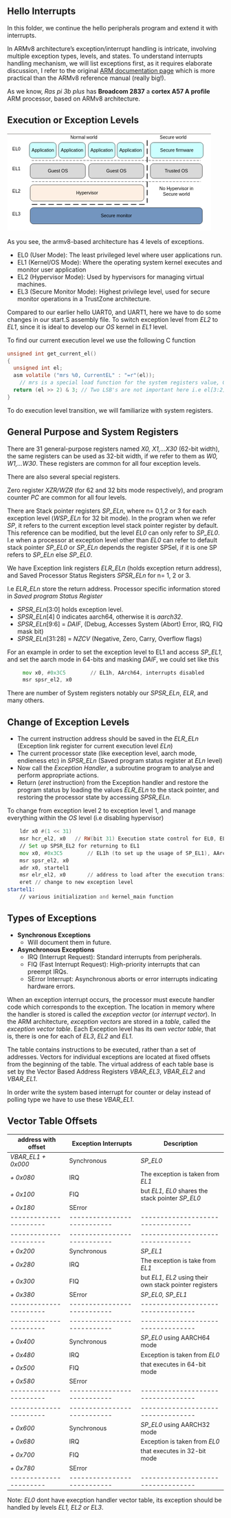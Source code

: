 ## Hello Interrupts


In this folder, we continue the hello peripherals program and extend it with interrupts.



In ARMv8 architecture’s exception/interrupt handling is intricate, involving multiple exception types, levels, and states. 
To understand interrupts handling mechanism, we will list exceptions first, as it requires elaborate
discussion, I refer to the original <a href="https://developer.arm.com/documentation/den0024/a/Introduction" class="custom-link">ARM documentation page</a>
which is more practical than the ARMv8 reference manual (really big!).

As we know, *Ras pi 3b plus* has **Broadcom 2837** a **cortex A57 A profile** ARM processor, based on ARMv8 architecture.



## Execution or Exception Levels
![](exceptionsLevel.png)

As you see, the armv8-based architecture has 4 levels of exceptions.


- EL0 (User Mode): The least privileged level where user applications run.
- EL1 (Kernel/OS Mode): Where the operating system kernel executes and monitor user application
- EL2 (Hypervisor Mode): Used by hypervisors for managing virtual machines.
- EL3 (Secure Monitor Mode): Highest privilege level, used for secure monitor operations in a TrustZone architecture.




Compared to our earlier hello UART0, and UART1, here we have to do some changes in our start.S assembly file. 
To switch exception level from *EL2* to *EL1*, since it is ideal to develop our *OS* kernel in *EL1* level.

To find our current execution level we use the following C function

```C
unsigned int get_current_el()
{
  unsigned int el;
  asm volatile ("mrs %0, CurrentEL" : "=r"(el));
	// mrs is a special load function for the system registers value, CurrentEL is a system register
  return (el >> 2) & 3; // Two LSB's are not important here i.e el[3:2] gives us the execution privilege level
}
```

To do execution level transition, we will familiarize with system registers.

## General Purpose and System Registers

There are 31 general-purpose registers named *X0, X1,...X30* (62-bit width), the same registers can be used as 32-bit width,
if we refer to them as *W0, W1,...W30*. These registers are common for all four exception levels.

There are also several special registers.

Zero register *XZR/WZR*  (for 62 and 32 bits mode respectively), and program counter *PC* are common for all four levels.


There are Stack pointer registers *SP_ELn*, where n= 0,1,2 or 3 for each exception level (*WSP_ELn* for 32 bit mode). 
In the program when we refer *SP*, it refers to the current exception level stack pointer register by default.
This reference can be modified, but the level *EL0* can only refer to *SP_EL0*. I.e when a processor at exception level
other than *EL0* can refer to default stack pointer *SP_EL0* or *SP_ELn* depends the register SPSel, 
if it is one SP refers to *SP_ELn* else *SP_EL0*.


We have Exception link registers *ELR_ELn* (holds exception return address), and 
Saved Processor Status Registers *SPSR_ELn* for n= 1, 2 or 3.

I.e *ELR_ELn* store the return address.
Processor specific information stored in *Saved program Status Register*
-	*SPSR_ELn*[3:0] holds exception level.
-	*SPSR_ELn*[4] 0 indicates aarch64, otherwise it is *aarch32*.
-	*SPSR_ELn*[9:6] = *DAIF*, (Debug, Accesses System (Abort) Error, IRQ, FIQ mask bit)
-	*SPSR_ELn*[31:28] = *NZCV* (Negative, Zero, Carry, Overflow flags)

For an example in order to set the exception level to EL1 and access *SP_EL1*, and set the aarch mode in 64-bits and masking 
*DAIF*, we could set like this

```asm
	 mov x0, #0x3C5        // EL1h, AArch64, interrupts disabled
	 msr spsr_el2, x0
```

There are number of System registers notably our *SPSR_ELn*, *ELR*, and many others.


## Change of Exception Levels

-	The current instruction address should be saved in the *ELR_ELn* (Exception link register for current execution level *ELn*)
-	The current processor state (like exeception level, aarch mode, endieness etc) in *SPSR_ELn* (Saved program status register at *ELn* level)
-	Now call the *Exception Handler*, a subroutine program to analyse and perform appropriate actions.
-	Return (*eret* instruction) from the Exception handler and restore the program status by loading the values *ELR_ELn* to the stack pointer, and restoring the 
	processor state by accessing *SPSR_ELn*.


To change from exception level 2 to exception level 1, and manage everything within the *OS* level (i.e disabling hypervisor)

```asm
	ldr x0 #(1 << 31)
	msr hcr_el2, x0   // RW(bit 31) Execution state control for EL0, EL0 execute in AArch64
	// Set up SPSR_EL2 for returning to EL1
	mov x0, #0x3C5        // EL1h (to set up the usage of SP_EL1), AArch64, interrupts disabled
	msr spsr_el2, x0
	adr x0, startel1
	msr elr_el2, x0       // address to load after the execution transition to EL1 level
	eret // change to new exception level
startel1:
	// various initialization and kernel_main function
```




## Types of Exceptions
-	**Synchronous Exceptions**
	-	Will document them in future.
-	**Asynchronous Exceptions**
	-	IRQ (Interrupt Request): Standard interrupts from peripherals.
	-	FIQ (Fast Interrupt Request): High-priority interrupts that can preempt IRQs.
	-	SError Interrupt: Asynchronous aborts or error interrupts indicating hardware errors.



When an exception interrupt occurs, the processor must execute handler code which corresponds to the exception. 
The location in memory where the handler is stored is called the *exception vector* (or *interrupt vector*). 
In the ARM architecture, *exception vectors* are stored in a *table*, called the *exception vector table*. 
Each Exception level has its own *vector table*, that is, there is one for each of *EL3*, *EL2* and *EL1*. 

The table contains instructions to be executed, rather than a set of addresses. 
Vectors for individual exceptions are located at fixed offsets from the beginning of the table. 
The virtual address of each table base is set by the Vector Based Address Registers *VBAR_EL3*, *VBAR_EL2* and *VBAR_EL1*.


In order write the system based interrupt for counter or delay instead of polling type we have to use these *VBAR_EL1*. 


## Vector Table Offsets
address with offset   |     Exception Interrupts  |         Description          
----------------------|---------------------------|---------------------------------
*VBAR_EL1 + 0x000*    |    Synchronous            |         *SP_EL0*
*+ 0x080*             |     IRQ                   |  The exception is taken from *EL1*  
*+ 0x100*             |     FIQ                   |   but *EL1, EL0* shares the stack pointer *SP_EL0*
*+ 0x180*             |     SError                |      
----------------------|---------------------------|---------------------------------
----------------------|---------------------------|---------------------------------
*+ 0x200*             |    Synchronous            |            *SP_EL1*
*+ 0x280*             |     IRQ                   |   The exception is take from *EL1*
*+ 0x300*             |     FIQ                   |			but *EL1, EL2* using their own stack pointer registers
*+ 0x380*             |     SError                |				*SP_EL0, SP_EL1*
----------------------|---------------------------|----------------------------------
----------------------|---------------------------|----------------------------------
*+ 0x400*             |    Synchronous            |   *SP_EL0* using AARCH64 mode
*+ 0x480*             |     IRQ                   |			Exception is taken from *EL0*
*+ 0x500*             |     FIQ                   |			that executes in 64-bit mode
*+ 0x580*             |     SError                |
----------------------|---------------------------|----------------------------------
----------------------|---------------------------|----------------------------------
*+ 0x600*             |    Synchronous            |   *SP_EL0* using AARCH32 mode
*+ 0x680*             |     IRQ                   |			Exception is taken from *EL0*
*+ 0x700*             |     FIQ                   |     that executes in 32-bit mode
*+ 0x780*             |     SError                |
----------------------|---------------------------|----------------------------------


Note: *EL0* dont have execption handler vector table, its exception should be handled by levels *EL1, EL2 or EL3*. 

